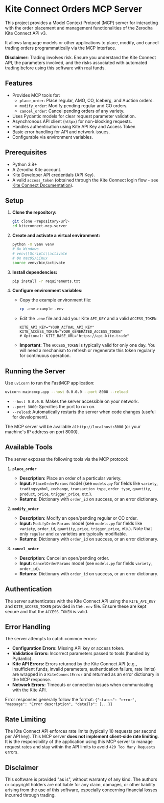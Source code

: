 # Kite Connect Orders MCP Server

This project provides a Model Context Protocol (MCP) server for interacting with the order placement and management functionalities of the Zerodha Kite Connect API v3.

It allows language models or other applications to place, modify, and cancel trading orders programmatically via the MCP interface.

**Disclaimer:** Trading involves risk. Ensure you understand the Kite Connect API, the parameters involved, and the risks associated with automated trading before using this software with real funds.

## Features

*   Provides MCP tools for:
    *   `place_order`: Place regular, AMO, CO, Iceberg, and Auction orders.
    *   `modify_order`: Modify pending regular and CO orders.
    *   `cancel_order`: Cancel pending orders of any variety.
*   Uses Pydantic models for clear request parameter validation.
*   Asynchronous API client (`httpx`) for non-blocking requests.
*   Handles authentication using Kite API Key and Access Token.
*   Basic error handling for API and network issues.
*   Configurable via environment variables.

## Prerequisites

*   Python 3.8+
*   A Zerodha Kite account.
*   Kite Developer API credentials (API Key).
*   A valid `access_token` (obtained through the Kite Connect login flow - see [Kite Connect Documentation](https://kite.trade/docs/connect/v3/user/)).

## Setup

1.  **Clone the repository:**
    ```bash
    git clone <repository-url>
    cd kiteconnect-mcp-server
    ```

2.  **Create and activate a virtual environment:**
    ```bash
    python -m venv venv
    # On Windows
    # venv\\Scripts\\activate
    # On macOS/Linux
    source venv/bin/activate
    ```

3.  **Install dependencies:**
    ```bash
    pip install -r requirements.txt
    ```

4.  **Configure environment variables:**
    *   Copy the example environment file:
        ```bash
        cp .env.example .env
        ```
    *   Edit the `.env` file and add your Kite `API_KEY` and a valid `ACCESS_TOKEN`:
        ```dotenv
        KITE_API_KEY="YOUR_ACTUAL_API_KEY"
        KITE_ACCESS_TOKEN="YOUR_GENERATED_ACCESS_TOKEN"
        # Optional: KITE_BASE_URL="https://api.kite.trade"
        ```
    *   **Important:** The `ACCESS_TOKEN` is typically valid for only one day. You will need a mechanism to refresh or regenerate this token regularly for continuous operation.

## Running the Server

Use `uvicorn` to run the FastMCP application:

```bash
uvicorn main:mcp.app --host 0.0.0.0 --port 8000 --reload
```

*   `--host 0.0.0.0`: Makes the server accessible on your network.
*   `--port 8000`: Specifies the port to run on.
*   `--reload`: Automatically restarts the server when code changes (useful for development).

The MCP server will be available at `http://localhost:8000` (or your machine's IP address on port 8000).

## Available Tools

The server exposes the following tools via the MCP protocol:

1.  **`place_order`**
    *   **Description:** Place an order of a particular variety.
    *   **Input:** `PlaceOrderParams` model (see `models.py` for fields like `variety`, `tradingsymbol`, `exchange`, `transaction_type`, `order_type`, `quantity`, `product`, `price`, `trigger_price`, etc.).
    *   **Returns:** Dictionary with `order_id` on success, or an error dictionary.

2.  **`modify_order`**
    *   **Description:** Modify an open/pending regular or CO order.
    *   **Input:** `ModifyOrderParams` model (see `models.py` for fields like `variety`, `order_id`, `quantity`, `price`, `trigger_price`, etc.). Note that only `regular` and `co` varieties are typically modifiable.
    *   **Returns:** Dictionary with `order_id` on success, or an error dictionary.

3.  **`cancel_order`**
    *   **Description:** Cancel an open/pending order.
    *   **Input:** `CancelOrderParams` model (see `models.py` for fields `variety`, `order_id`).
    *   **Returns:** Dictionary with `order_id` on success, or an error dictionary.

## Authentication

The server authenticates with the Kite Connect API using the `KITE_API_KEY` and `KITE_ACCESS_TOKEN` provided in the `.env` file. Ensure these are kept secure and that the `ACCESS_TOKEN` is valid.

## Error Handling

The server attempts to catch common errors:
*   **Configuration Errors:** Missing API key or access token.
*   **Validation Errors:** Incorrect parameters passed to tools (handled by Pydantic).
*   **Kite API Errors:** Errors returned by the Kite Connect API (e.g., insufficient funds, invalid parameters, authentication failure, rate limits) are wrapped in a `KiteConnectError` and returned as an error dictionary in the MCP response.
*   **Network Errors:** Timeouts or connection issues when communicating with the Kite API.

Error responses generally follow the format:
`{"status": "error", "message": "Error description", "details": {...}}`

## Rate Limiting

The Kite Connect API enforces rate limits (typically 10 requests per second per API key). This MCP server **does not implement client-side rate limiting**. It is the responsibility of the application using this MCP server to manage request rates and stay within the API limits to avoid `429 Too Many Requests` errors.

## Disclaimer

This software is provided "as is", without warranty of any kind. The authors or copyright holders are not liable for any claim, damages, or other liability arising from the use of this software, especially concerning financial losses incurred through trading.
